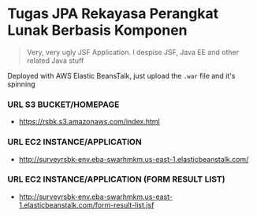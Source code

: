 # Tugas JPA Rekayasa Perangkat Lunak Berbasis Komponen

> Very, very ugly JSF Application. I despise JSF, Java EE and other related Java stuff

Deployed with AWS Elastic BeansTalk, just upload the `.war` file and it's spinning

### URL S3 BUCKET/HOMEPAGE
- https://rsbk.s3.amazonaws.com/index.html

### URL EC2 INSTANCE/APPLICATION
- http://surveyrsbk-env.eba-swarhmkm.us-east-1.elasticbeanstalk.com/

### URL EC2 INSTANCE/APPLICATION (FORM RESULT LIST)
- http://surveyrsbk-env.eba-swarhmkm.us-east-1.elasticbeanstalk.com/form-result-list.jsf
